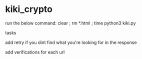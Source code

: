 # kiki_crypto

run the below command:
clear ; rm *.html ; time python3 kiki.py

tasks

add retry if you dint find what you're looking for in the response

add verifications for each url
